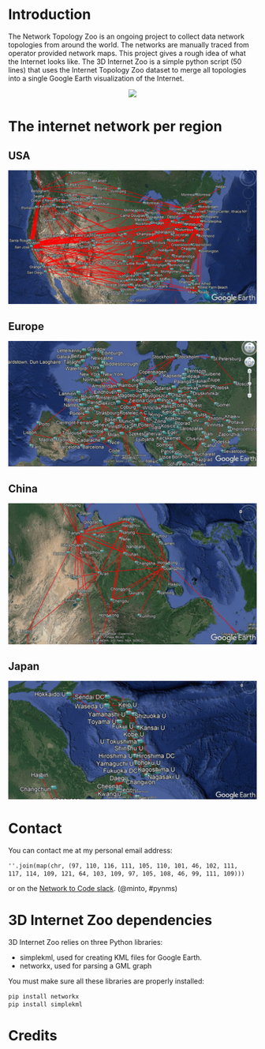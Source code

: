 # Introduction

The Network Topology Zoo is an ongoing project to collect data network topologies from around the world. The networks are manually traced from operator provided network maps. This project gives a rough idea of what the Internet looks like.
The 3D Internet Zoo is a simple python script (50 lines) that uses the Internet
Topology Zoo dataset to merge all topologies into a single Google Earth visualization of the Internet.

<p align="center"> 
<img src="https://github.com/afourmy/3D-internet-zoo/blob/master/readme/3D_internet_zoo.gif">
</p>

# The internet network per region

## USA

![USA](https://github.com/afourmy/3D-internet-zoo/blob/master/readme/usa.png)

## Europe

![Europe](https://github.com/afourmy/3D-internet-zoo/blob/master/readme/europe.png)

## China

![China](https://github.com/afourmy/3D-internet-zoo/blob/master/readme/china.png)

## Japan

![Japan](https://github.com/afourmy/3D-internet-zoo/blob/master/readme/japan.png)

# Contact

You can contact me at my personal email address:
```
''.join(map(chr, (97, 110, 116, 111, 105, 110, 101, 46, 102, 111, 
117, 114, 109, 121, 64, 103, 109, 97, 105, 108, 46, 99, 111, 109)))
```

or on the [Network to Code slack](http://networktocode.herokuapp.com "Network to Code slack"). (@minto, #pynms)

# 3D Internet Zoo dependencies

3D Internet Zoo relies on three Python libraries:
* simplekml, used for creating KML files for Google Earth.
* networkx, used for parsing a GML graph

You must make sure all these libraries are properly installed:
```
pip install networkx
pip install simplekml
```

# Credits


